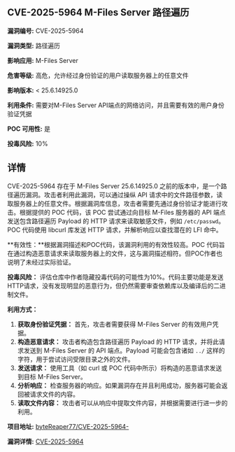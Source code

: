 ## CVE-2025-5964 M-Files Server 路径遍历

**漏洞编号:** CVE-2025-5964

**漏洞类型:** 路径遍历

**影响应用:** M-Files Server

**危害等级:** 高危，允许经过身份验证的用户读取服务器上的任意文件

**影响版本:** < 25.6.14925.0

**利用条件:** 需要对M-Files Server API端点的网络访问，并且需要有效的用户身份验证凭据

**POC 可用性:** 是

**投毒风险:** 10%

## 详情

CVE-2025-5964 存在于 M-Files Server 25.6.14925.0 之前的版本中，是一个路径遍历漏洞。攻击者利用此漏洞，可以通过操纵 API 请求中的文件路径参数，读取服务器上的任意文件。根据漏洞库信息，攻击者需要先通过身份验证才能进行攻击。根据提供的 POC 代码，该 POC 尝试通过向目标 M-Files 服务器的 API 端点发送包含路径遍历 Payload 的 HTTP 请求来读取敏感文件，例如 `/etc/passwd`。POC 代码使用 libcurl 库发送 HTTP 请求，并解析响应以查找潜在的 LFI 命中。 

**有效性：**根据漏洞描述和POC代码，该漏洞利用的有效性较高。POC 代码旨在通过构造恶意请求来读取服务器上的文件，这与漏洞描述相符。但POC作者也说明了未经过实际验证。

**投毒风险：** 评估仓库中作者隐藏投毒代码的可能性为10%。代码主要功能是发送HTTP请求，没有发现明显的恶意行为，但仍然需要审查依赖库以及编译后的二进制文件。

**利用方式：**

1.  **获取身份验证凭据：** 首先，攻击者需要获得 M-Files Server 的有效用户凭据。
2.  **构造恶意请求：** 攻击者构造包含路径遍历 Payload 的 HTTP 请求，并将此请求发送到 M-Files Server 的 API 端点。Payload 可能会包含诸如 `../` 这样的字符，用于尝试访问受限目录之外的文件。
3.  **发送请求：** 使用工具（如 curl 或 POC 代码中所示）将构造的恶意请求发送到目标 M-Files Server。
4.  **分析响应：** 检查服务器的响应。如果漏洞存在并且利用成功，服务器可能会返回被请求文件的内容。
5.  **读取文件内容：** 攻击者可以从响应中提取文件内容，并根据需要进行进一步的利用。

**项目地址:** [byteReaper77/CVE-2025-5964-](https://github.com/byteReaper77/CVE-2025-5964-)

**漏洞详情:** [CVE-2025-5964](https://nvd.nist.gov/vuln/detail/CVE-2025-5964)